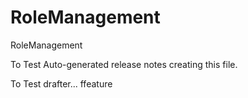 # RoleManagement
RoleManagement

To Test Auto-generated release notes creating this file.

To Test drafter... ffeature
